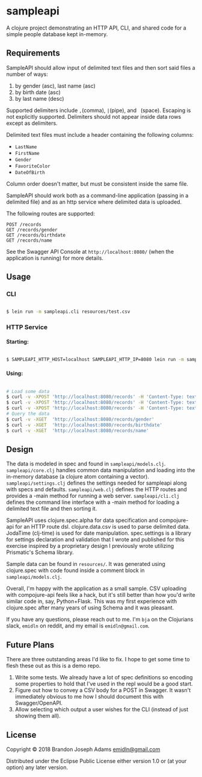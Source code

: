 # sampleapi

A clojure project demonstrating an HTTP API, CLI, and shared code for a simple people database kept in-memory.

## Requirements

SampleAPI should allow input of delimited text files and then sort said files a number of ways:

1. by gender (asc), last name (asc)
2. by birth date (asc)
3. by last name (desc)

Supported delimiters include `,`(comma), `|`(pipe), and ` `(space). Escaping is not explicitly supported. Delimiters should not appear inside data rows except as delimiters. 

Delimited text files must include a header containing the following columns: 

 - `LastName`
 - `FirstName`
 - `Gender`
 - `FavoriteColor`
 - `DateOfBirth`
 
Column order doesn't matter, but must be consistent inside the same file. 

SampleAPI should work both as a command-line application (passing in a delimited file) and as an http service where delimited data is uploaded.

The following routes are supported:

```http
POST /records
GET /records/gender
GET /records/birthdate
GET /records/name
```

See the Swagger API Console at `http://localhost:8080/` (when the application is running) for more details.

## Usage

### CLI

```bash

$ lein run -m sampleapi.cli resources/test.csv

```

### HTTP Service

#### Starting:

```bash

$ SAMPLEAPI_HTTP_HOST=localhost SAMPLEAPI_HTTP_IP=8080 lein run -m sampleapi.web

```

#### Using:

```bash

# Load some data
$ curl -v -XPOST 'http://localhost:8080/records' -H 'Content-Type: text/pipe-separated-values' --data-binary @resources/test.psv 
$ curl -v -XPOST 'http://localhost:8080/records' -H 'Content-Type: text/space-separated-values' --data-binary @resources/test.ssv 
$ curl -v -XPOST 'http://localhost:8080/records' -H 'Content-Type: text/csv' --data-binary @resources/test.csv 
# Query the data
$ curl -v -XGET  'http://localhost:8080/records/gender'
$ curl -v -XGET  'http://localhost:8080/records/birthdate'
$ curl -v -XGET  'http://localhost:8080/records/name'

```

## Design

The data is modeled in spec and found in `sampleapi/models.clj`. `sampleapi/core.clj` handles common data manipulation and loading into the in-memory database (a clojure atom containing a vector). `sampleapi/settings.clj` defines the settings needed for sampleapi along with specs and defaults. `sampleapi/web.clj` defines the HTTP routes and provides a -main method for running a web server. `sampleapi/cli.clj` defines the command line interface with a -main method for loading a delimited text file and then sorting it.

SampleAPI uses clojure.spec.alpha for data specification and compojure-api for an HTTP route dsl. 
clojure.data.csv is used to parse delimited data. JodaTime (clj-time) is used for date manipulation. spec.settings is a library for settings declaration and validation that I wrote and published for this exercise inspired by a proprietary design I previously wrote utilizing Prismatic's Schema library. 

Sample data can be found in `resources/`. It was generated using clojure.spec with code found inside a comment block in `sampleapi/models.clj`. 

Overall, I'm happy with the application as a small sample. CSV uploading with compojure-api feels like a hack, but it's still better than how you'd write similar code in, say, Python+Flask. This was my first experience with clojure.spec after many years of using Schema and it was pleasant. 

If you have any questions, please reach out to me. I'm `bja` on the Clojurians slack, `emidln` on reddit, and my email is `emidln@gmail.com`.

## Future Plans

There are three outstanding areas I'd like to fix. I hope to get some time to flesh these out as this is a demo repo.

1. Write some tests. We already have a lot of spec definitions so encoding some properties to hold that I've used in the repl would be a good start.
2. Figure out how to convey a CSV body for a POST in Swagger. It wasn't immediately obvious to me how I should document this with Swagger/OpenAPI. 
3. Allow selecting which output a user wishes for the CLI (instead of just showing them all).

## License

Copyright © 2018 Brandon Joseph Adams <emidln@gmail.com>

Distributed under the Eclipse Public License either version 1.0 or (at
your option) any later version.
